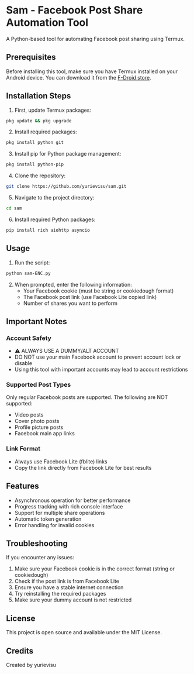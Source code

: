 # Sam - Facebook Post Share Automation Tool

A Python-based tool for automating Facebook post sharing using Termux.

## Prerequisites

Before installing this tool, make sure you have Termux installed on your Android device. You can download it from the [F-Droid store](https://f-droid.org/en/packages/com.termux/).

## Installation Steps

1. First, update Termux packages:
```bash
pkg update && pkg upgrade
```

2. Install required packages:
```bash
pkg install python git
```

3. Install pip for Python package management:
```bash
pkg install python-pip
```

4. Clone the repository:
```bash
git clone https://github.com/yurievisu/sam.git
```

5. Navigate to the project directory:
```bash
cd sam
```

6. Install required Python packages:
```bash
pip install rich aiohttp asyncio
```

## Usage

1. Run the script:
```bash
python sam-ENC.py
```

2. When prompted, enter the following information:
   - Your Facebook cookie (must be string or cookiedough format)
   - The Facebook post link (use Facebook Lite copied link)
   - Number of shares you want to perform

## Important Notes

### Account Safety
- ⚠️ ALWAYS USE A DUMMY/ALT ACCOUNT
- DO NOT use your main Facebook account to prevent account lock or disable
- Using this tool with important accounts may lead to account restrictions

### Supported Post Types
Only regular Facebook posts are supported. The following are NOT supported:
- Video posts
- Cover photo posts
- Profile picture posts
- Facebook main app links

### Link Format
- Always use Facebook Lite (fblite) links
- Copy the link directly from Facebook Lite for best results

## Features

- Asynchronous operation for better performance
- Progress tracking with rich console interface
- Support for multiple share operations
- Automatic token generation
- Error handling for invalid cookies

## Troubleshooting

If you encounter any issues:

1. Make sure your Facebook cookie is in the correct format (string or cookiedough)
2. Check if the post link is from Facebook Lite
3. Ensure you have a stable internet connection
4. Try reinstalling the required packages
5. Make sure your dummy account is not restricted

## License

This project is open source and available under the MIT License.

## Credits

Created by yurievisu
